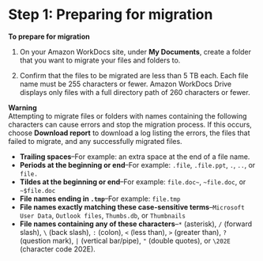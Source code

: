 # Step 1: Preparing for migration<a name="prepare"></a>

**To prepare for migration**

1. On your Amazon WorkDocs site, under **My Documents**, create a folder that you want to migrate your files and folders to\.

1. Confirm that the files to be migrated are less than 5 TB each\. Each file name must be 255 characters or fewer\. Amazon WorkDocs Drive displays only files with a full directory path of 260 characters or fewer\.

**Warning**  
Attempting to migrate files or folders with names containing the following characters can cause errors and stop the migration process\. If this occurs, choose **Download report** to download a log listing the errors, the files that failed to migrate, and any successfully migrated files\.
+ **Trailing spaces**–For example: an extra space at the end of a file name\.
+ **Periods at the beginning or end**–For example: `.file`, `.file.ppt`, `.`, `..`, or `file.`
+ **Tildes at the beginning or end**–For example: `file.doc~`, `~file.doc`, or `~$file.doc`
+ **File names ending in `.tmp`**–For example: `file.tmp`
+ **File names exactly matching these case\-sensitive terms**–`Microsoft User Data`, `Outlook files`, `Thumbs.db`, or `Thumbnails`
+ **File names containing any of these characters**–`*` \(asterisk\), `/` \(forward slash\), `\` \(back slash\), `:` \(colon\), `<` \(less than\), `>` \(greater than\), `?` \(question mark\), `|` \(vertical bar/pipe\), `"` \(double quotes\), or `\202E` \(character code 202E\)\.